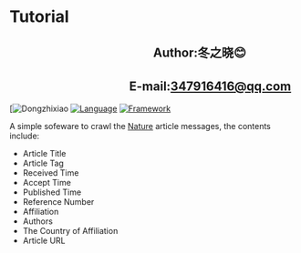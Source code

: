 Tutorial
================
　　　　　　　　　　　　Author:冬之晓:blush:
----------------
  　　　　　　　　　　E-mail:347916416@qq.com
----------------

[![Dongzhixiao](https://github.com/Dongzhixiao)
[![Language](https://img.shields.io/badge/Language-Python-yellow.svg)](https://www.python.org/)
[![Framework](https://img.shields.io/badge/Framework-Scrapy-brightgreen.svg)](https://scrapy.org/)

A simple sofeware to crawl the [Nature](https://www.nature.com/search?journal=sdata&subject=) article messages,
the contents include:

- Article Title
- Article Tag
- Received Time
- Accept Time
- Published Time
- Reference Number
- Affiliation
- Authors
- The Country of Affiliation
- Article URL
